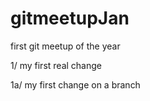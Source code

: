 # gitmeetupJan
first git meetup of the year

1/ my first real change

1a/ my first change on a branch
